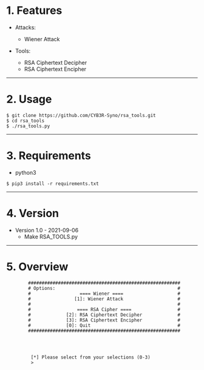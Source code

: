 # 1. Features

  - Attacks:
    - Wiener Attack

  - Tools:
    - RSA Ciphertext Decipher
    - RSA Ciphertext Encipher 

<hr/>

# 2. Usage
```
$ git clone https://github.com/CYB3R-Syno/rsa_tools.git
$ cd rsa_tools
$ ./rsa_tools.py
```

<hr/>

# 3. Requirements
  - python3
```
$ pip3 install -r requirements.txt
```

<hr/>

# 4. Version
  - Version 1.0 - 2021-09-06
    - Make RSA_TOOLS.py

<hr/>

# 5. Overview
```
		########################################################
		# Options:                                             #
		#                  ==== Wiener ====                    #
		#                [1]: Wiener Attack                    #
		#                                                      #
		#                 ==== RSA Cipher ====                 #
		#             [2]: RSA Ciphertext Decipher             #
		#             [3]: RSA Ciphertext Encipher             #
		#             [0]: Quit                                #
		########################################################




		 [*] Please select from your selections (0-3)
		 > 
``` 
